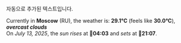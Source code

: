 
자동으로 추가된 텍스트입니다.

<!--START_SECTION:weather:moscow-->
Currently in **Moscow** (RU), the weather is: **29.1°C** (feels like **30.0°C**), ***overcast clouds***<br/>
On *July 13, 2025*, the *sun rises* at 🌅**04:03** and *sets* at 🌇**21:07**.
<!--END_SECTION:weather-->
